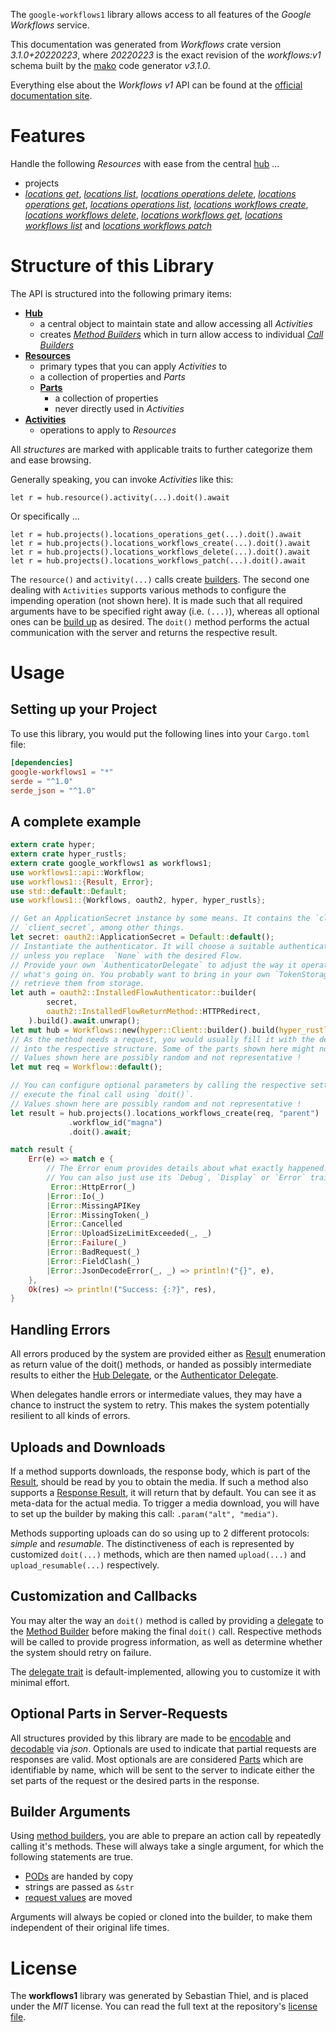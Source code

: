 <!---
DO NOT EDIT !
This file was generated automatically from 'src/mako/api/README.md.mako'
DO NOT EDIT !
-->
The `google-workflows1` library allows access to all features of the *Google Workflows* service.

This documentation was generated from *Workflows* crate version *3.1.0+20220223*, where *20220223* is the exact revision of the *workflows:v1* schema built by the [mako](http://www.makotemplates.org/) code generator *v3.1.0*.

Everything else about the *Workflows* *v1* API can be found at the
[official documentation site](https://cloud.google.com/workflows).
# Features

Handle the following *Resources* with ease from the central [hub](https://docs.rs/google-workflows1/3.1.0+20220223/google_workflows1/Workflows) ... 

* projects
 * [*locations get*](https://docs.rs/google-workflows1/3.1.0+20220223/google_workflows1/api::ProjectLocationGetCall), [*locations list*](https://docs.rs/google-workflows1/3.1.0+20220223/google_workflows1/api::ProjectLocationListCall), [*locations operations delete*](https://docs.rs/google-workflows1/3.1.0+20220223/google_workflows1/api::ProjectLocationOperationDeleteCall), [*locations operations get*](https://docs.rs/google-workflows1/3.1.0+20220223/google_workflows1/api::ProjectLocationOperationGetCall), [*locations operations list*](https://docs.rs/google-workflows1/3.1.0+20220223/google_workflows1/api::ProjectLocationOperationListCall), [*locations workflows create*](https://docs.rs/google-workflows1/3.1.0+20220223/google_workflows1/api::ProjectLocationWorkflowCreateCall), [*locations workflows delete*](https://docs.rs/google-workflows1/3.1.0+20220223/google_workflows1/api::ProjectLocationWorkflowDeleteCall), [*locations workflows get*](https://docs.rs/google-workflows1/3.1.0+20220223/google_workflows1/api::ProjectLocationWorkflowGetCall), [*locations workflows list*](https://docs.rs/google-workflows1/3.1.0+20220223/google_workflows1/api::ProjectLocationWorkflowListCall) and [*locations workflows patch*](https://docs.rs/google-workflows1/3.1.0+20220223/google_workflows1/api::ProjectLocationWorkflowPatchCall)




# Structure of this Library

The API is structured into the following primary items:

* **[Hub](https://docs.rs/google-workflows1/3.1.0+20220223/google_workflows1/Workflows)**
    * a central object to maintain state and allow accessing all *Activities*
    * creates [*Method Builders*](https://docs.rs/google-workflows1/3.1.0+20220223/google_workflows1/client::MethodsBuilder) which in turn
      allow access to individual [*Call Builders*](https://docs.rs/google-workflows1/3.1.0+20220223/google_workflows1/client::CallBuilder)
* **[Resources](https://docs.rs/google-workflows1/3.1.0+20220223/google_workflows1/client::Resource)**
    * primary types that you can apply *Activities* to
    * a collection of properties and *Parts*
    * **[Parts](https://docs.rs/google-workflows1/3.1.0+20220223/google_workflows1/client::Part)**
        * a collection of properties
        * never directly used in *Activities*
* **[Activities](https://docs.rs/google-workflows1/3.1.0+20220223/google_workflows1/client::CallBuilder)**
    * operations to apply to *Resources*

All *structures* are marked with applicable traits to further categorize them and ease browsing.

Generally speaking, you can invoke *Activities* like this:

```Rust,ignore
let r = hub.resource().activity(...).doit().await
```

Or specifically ...

```ignore
let r = hub.projects().locations_operations_get(...).doit().await
let r = hub.projects().locations_workflows_create(...).doit().await
let r = hub.projects().locations_workflows_delete(...).doit().await
let r = hub.projects().locations_workflows_patch(...).doit().await
```

The `resource()` and `activity(...)` calls create [builders][builder-pattern]. The second one dealing with `Activities` 
supports various methods to configure the impending operation (not shown here). It is made such that all required arguments have to be 
specified right away (i.e. `(...)`), whereas all optional ones can be [build up][builder-pattern] as desired.
The `doit()` method performs the actual communication with the server and returns the respective result.

# Usage

## Setting up your Project

To use this library, you would put the following lines into your `Cargo.toml` file:

```toml
[dependencies]
google-workflows1 = "*"
serde = "^1.0"
serde_json = "^1.0"
```

## A complete example

```Rust
extern crate hyper;
extern crate hyper_rustls;
extern crate google_workflows1 as workflows1;
use workflows1::api::Workflow;
use workflows1::{Result, Error};
use std::default::Default;
use workflows1::{Workflows, oauth2, hyper, hyper_rustls};

// Get an ApplicationSecret instance by some means. It contains the `client_id` and 
// `client_secret`, among other things.
let secret: oauth2::ApplicationSecret = Default::default();
// Instantiate the authenticator. It will choose a suitable authentication flow for you, 
// unless you replace  `None` with the desired Flow.
// Provide your own `AuthenticatorDelegate` to adjust the way it operates and get feedback about 
// what's going on. You probably want to bring in your own `TokenStorage` to persist tokens and
// retrieve them from storage.
let auth = oauth2::InstalledFlowAuthenticator::builder(
        secret,
        oauth2::InstalledFlowReturnMethod::HTTPRedirect,
    ).build().await.unwrap();
let mut hub = Workflows::new(hyper::Client::builder().build(hyper_rustls::HttpsConnector::with_native_roots().https_or_http().enable_http1().enable_http2().build()), auth);
// As the method needs a request, you would usually fill it with the desired information
// into the respective structure. Some of the parts shown here might not be applicable !
// Values shown here are possibly random and not representative !
let mut req = Workflow::default();

// You can configure optional parameters by calling the respective setters at will, and
// execute the final call using `doit()`.
// Values shown here are possibly random and not representative !
let result = hub.projects().locations_workflows_create(req, "parent")
             .workflow_id("magna")
             .doit().await;

match result {
    Err(e) => match e {
        // The Error enum provides details about what exactly happened.
        // You can also just use its `Debug`, `Display` or `Error` traits
         Error::HttpError(_)
        |Error::Io(_)
        |Error::MissingAPIKey
        |Error::MissingToken(_)
        |Error::Cancelled
        |Error::UploadSizeLimitExceeded(_, _)
        |Error::Failure(_)
        |Error::BadRequest(_)
        |Error::FieldClash(_)
        |Error::JsonDecodeError(_, _) => println!("{}", e),
    },
    Ok(res) => println!("Success: {:?}", res),
}

```
## Handling Errors

All errors produced by the system are provided either as [Result](https://docs.rs/google-workflows1/3.1.0+20220223/google_workflows1/client::Result) enumeration as return value of
the doit() methods, or handed as possibly intermediate results to either the 
[Hub Delegate](https://docs.rs/google-workflows1/3.1.0+20220223/google_workflows1/client::Delegate), or the [Authenticator Delegate](https://docs.rs/yup-oauth2/*/yup_oauth2/trait.AuthenticatorDelegate.html).

When delegates handle errors or intermediate values, they may have a chance to instruct the system to retry. This 
makes the system potentially resilient to all kinds of errors.

## Uploads and Downloads
If a method supports downloads, the response body, which is part of the [Result](https://docs.rs/google-workflows1/3.1.0+20220223/google_workflows1/client::Result), should be
read by you to obtain the media.
If such a method also supports a [Response Result](https://docs.rs/google-workflows1/3.1.0+20220223/google_workflows1/client::ResponseResult), it will return that by default.
You can see it as meta-data for the actual media. To trigger a media download, you will have to set up the builder by making
this call: `.param("alt", "media")`.

Methods supporting uploads can do so using up to 2 different protocols: 
*simple* and *resumable*. The distinctiveness of each is represented by customized 
`doit(...)` methods, which are then named `upload(...)` and `upload_resumable(...)` respectively.

## Customization and Callbacks

You may alter the way an `doit()` method is called by providing a [delegate](https://docs.rs/google-workflows1/3.1.0+20220223/google_workflows1/client::Delegate) to the 
[Method Builder](https://docs.rs/google-workflows1/3.1.0+20220223/google_workflows1/client::CallBuilder) before making the final `doit()` call. 
Respective methods will be called to provide progress information, as well as determine whether the system should 
retry on failure.

The [delegate trait](https://docs.rs/google-workflows1/3.1.0+20220223/google_workflows1/client::Delegate) is default-implemented, allowing you to customize it with minimal effort.

## Optional Parts in Server-Requests

All structures provided by this library are made to be [encodable](https://docs.rs/google-workflows1/3.1.0+20220223/google_workflows1/client::RequestValue) and 
[decodable](https://docs.rs/google-workflows1/3.1.0+20220223/google_workflows1/client::ResponseResult) via *json*. Optionals are used to indicate that partial requests are responses 
are valid.
Most optionals are are considered [Parts](https://docs.rs/google-workflows1/3.1.0+20220223/google_workflows1/client::Part) which are identifiable by name, which will be sent to 
the server to indicate either the set parts of the request or the desired parts in the response.

## Builder Arguments

Using [method builders](https://docs.rs/google-workflows1/3.1.0+20220223/google_workflows1/client::CallBuilder), you are able to prepare an action call by repeatedly calling it's methods.
These will always take a single argument, for which the following statements are true.

* [PODs][wiki-pod] are handed by copy
* strings are passed as `&str`
* [request values](https://docs.rs/google-workflows1/3.1.0+20220223/google_workflows1/client::RequestValue) are moved

Arguments will always be copied or cloned into the builder, to make them independent of their original life times.

[wiki-pod]: http://en.wikipedia.org/wiki/Plain_old_data_structure
[builder-pattern]: http://en.wikipedia.org/wiki/Builder_pattern
[google-go-api]: https://github.com/google/google-api-go-client

# License
The **workflows1** library was generated by Sebastian Thiel, and is placed 
under the *MIT* license.
You can read the full text at the repository's [license file][repo-license].

[repo-license]: https://github.com/Byron/google-apis-rsblob/main/LICENSE.md
